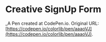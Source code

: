 # Creative SignUp Form
 _A Pen created at CodePen.io. Original URL: [https://codepen.io/colorlib/pen/aaaoVJ](https://codepen.io/colorlib/pen/aaaoVJ).

 